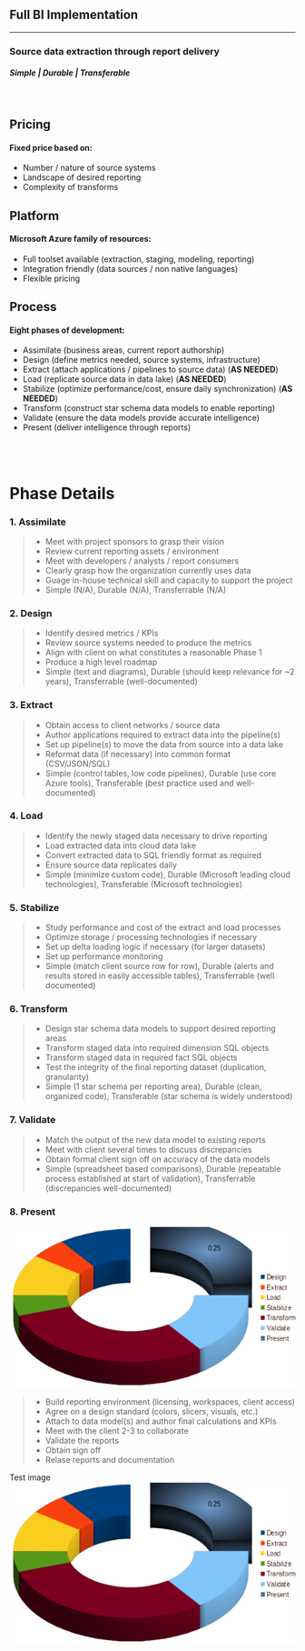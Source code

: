 ## Full BI Implementation
---
### Source data extraction through report delivery 
##### Simple | Durable | Transferable
<br>

## Pricing
#### Fixed price based on:
* Number / nature of source systems
* Landscape of desired reporting
* Complexity of transforms

## Platform
#### Microsoft Azure family of resources:
* Full toolset available (extraction, staging, modeling, reporting)
* Integration friendly  (data sources / non native languages)
* Flexible pricing 

## Process
#### Eight phases of development:
* Assimilate (business areas, current report authorship)
* Design (define metrics needed, source systems, infrastructure)
* Extract (attach applications / pipelines to source data) (**AS NEEDED**)
* Load (replicate source data in data lake) (**AS NEEDED**)
* Stabilize (optimize performance/cost, ensure daily synchronization) (**AS NEEDED**)
* Transform (construct star schema data models to enable reporting)
* Validate (ensure the data models provide accurate intelligence)
* Present (deliver intelligence through reports)
<br> <br>
<br> <br>

# Phase Details
### 1. Assimilate
>* Meet with project sponsors to grasp their vision
>* Review current reporting assets / environment
>* Meet with developers / analysts / report consumers
>* Clearly grasp how the organization currently uses data
>* Guage in-house technical skill and capacity to support the project
>* Simple (N/A), Durable (N/A), Transferrable (N/A)

### 2. Design
>* Identify desired metrics / KPIs
>* Review source systems needed to produce the metrics
>* Align with client on what constitutes a reasonable Phase 1
>* Produce a high level roadmap
>* Simple (text and diagrams), Durable (should keep relevance for ~2 years), Transferrable (well-documented)

### 3. Extract
>* Obtain access to client networks / source data
>* Author applications required to extract data into the pipeline(s)
>* Set up pipeline(s) to move the data from source into a data lake
>* Reformat data (if necessary) into common format (CSV/JSON/SQL)
>* Simple (control tables, low code pipelines), Durable (use core Azure tools), Transferable (best practice used and well-documented)

### 4. Load
>* Identify the newly staged data necessary to drive reporting
>* Load extracted data into cloud data lake
>* Convert extracted data to SQL friendly format as required
>* Ensure source data replicates daily
>* Simple (minimize custom code), Durable (Microsoft leading cloud technologies), Transferable (Microsoft technologies)

### 5. Stabilize
>* Study performance and cost of the extract and load processes
>* Optimize storage / processing technologies if necessary
>* Set up delta loading logic if necessary (for larger datasets)
>* Set up performance monitoring
>* Simple (match client source row for row), Durable (alerts and results stored in easily accessible tables), Transferrable (well documented)

### 6. Transform
>* Design star schema data models to support desired reporting areas
>* Transform staged data into required dimension SQL objects
>* Transform staged data in required fact SQL objects
>* Test the integrity of the final reporting dataset (duplication, granularity)
>* Simple (1 star schema per reporting area), Durable (clean, organized code), Transferable (star schema is widely understood)

### 7. Validate
>* Match the output of the new data model to existing reports
>* Meet with client several times to discuss discrepancies
>* Obtain formal client sign off on accuracy of the data models
>* Simple (spreadsheet based comparisons), Durable (repeatable process established at start of validation), Transferrable (discrepancies well-documented)

### 8. Present
![](https://raw.githubusercontent.com/jakeburnsfast/BIProcess/main/Test%20Image.png) 
>* Build reporting environment (licensing, workspaces, client access)
>* Agree on a design standard (colors, slicers, visuals, etc.)
>* Attach to data model(s) and author final calculations and KPIs
>* Meet with the client 2-3 to collaborate
>* Validate the reports
>* Obtain sign off
>* Relase reports and documentation

Test image
![tryThis](https://raw.githubusercontent.com/jakeburnsfast/BIProcess/main/Test%20Image.png "Okey Dokey")